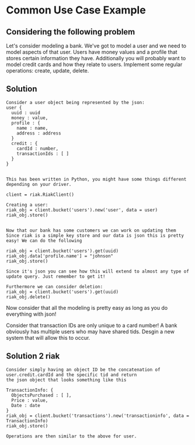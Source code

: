 # Common Use Case Example


## Considering the following problem
Let's consider modeling a bank. We've got to model a user and we need to model aspects of that user.
Users have money values and a profile that stores certain information they have. Additionally you will
probably want to model credit cards and how they relate to users. Implement some regular operations:
create, update, delete.




## Solution
```
Consider a user object being represented by the json:
user {
  uuid : uuid
  money : value,
  profile : {
    name : name,
    address : address
  }
  credit : {
    cardId : number,
    transactionIds : [ ]
  }
}


This has been written in Python, you might have some things different depending on your driver.

client = riak.RiakClient()

Creating a user:
riak_obj = client.bucket('users').new('user', data = user)
riak_obj.store()
  
  
Now that our bank has some customers we can work on updating them
Since riak is a simple key store and our data is json this is pretty easy! We can do the following

riak_obj = client.bucket('users').get(uuid)
riak_obj.data['profile.name'] = "johnson"
riak_obj.store()

Since it's json you can see how this will extend to almost any type of update query. Just remember to get it!

Furthermore we can consider deletion:
riak_obj = client.bucket('users').get(uuid)
riak_obj.delete()
```

Now consider that all the modeling is pretty easy as long as you do everything with json! 

Consider that transaction IDs are only unique to a card number! A bank obviously has multiple
users who may have shared tids. Desgin a new system that will allow this to occur.

## Solution 2 riak
```
Consider simply having an object ID be the concatenation of user.credit.cardId and the specific tid and return
the json object that looks something like this

TransactionInfo: {
  ObjectsPurchased : [ ],
  Price : value,
  Date : date
}
riak_obj = client.bucket('transactions').new('transactioninfo', data = TransactionInfo)
riak_obj.store()

Operations are then similar to the above for user.
```
